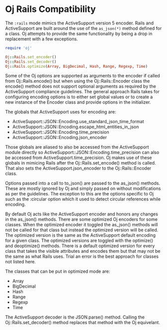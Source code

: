 # Oj Rails Compatibility

The `:rails` mode mimics the ActiveSupport version 5 encoder. Rails and
ActiveSupport are built around the use of the `as_json(*)` method defined for
a class. Oj attempts to provide the same functionality by being a drop in
replacement with a few exceptions.

```ruby
require 'oj'

Oj::Rails.set_encoder()
Oj::Rails.set_decoder()
Oj::Rails.optimize(Array, BigDecimal, Hash, Range, Regexp, Time)
```

Some of the Oj options are supported as arguments to the encoder if called
from Oj::Rails.encode() but when using the Oj::Rails::Encoder class the
encode() method does not support optional arguments as required by the
ActiveSupport compliance guidelines. The general approach Rails takes for
configuring encoding options is to either set global values or to create a new
instance of the Encoder class and provide options in the initializer.

The globals that ActiveSupport uses for encoding are:

 * ActiveSupport::JSON::Encoding.use_standard_json_time_format
 * ActiveSupport::JSON::Encoding.escape_html_entities_in_json
 * ActiveSupport::JSON::Encoding.time_precision
 * ActiveSupport::JSON::Encoding.json_encoder

Those globals are aliased to also be accessed from the ActiveSupport module
directly so ActiveSupport::JSON::Encoding.time_precision can also be accessed
from ActiveSupport.time_precision. Oj makes use of these globals in mimicing
Rails after the Oj::Rails.set_encode() method is called. That also sets the
ActiveSupport.json_encoder to the Oj::Rails::Encoder class.

Options passed into a call to to_json() are passed to the as_json()
methods. These are mostly ignored by Oj and simply passed on without
modifications as per the guidelines. The exception to this are the options
specific to Oj such as the :circular option which it used to detect circular
references while encoding.

By default Oj acts like the ActiveSupport encoder and honors any changes in
the as_json() methods. There are some optimized Oj encoders for some
classes. When the optimized encoder it toggled the as_json() methods will not
be called for that class but instead the optimized version will be called. The
optimized version is the same as the ActiveSupport default encoding for a
given class. The optimized versions are toggled with the optimize() and
deoptimize() methods. There is a default optimized version for every class
that takes the visible attributes and encodes them but that may not be the
same as what Rails uses. Trial an error is the best approach for classes not
listed here.

The classes that can be put in optimized mode are:

 * Array
 * BigDecimal
 * Hash
 * Range
 * Regexp
 * Time

The ActiveSupport decoder is the JSON.parse() method. Calling the
Oj::Rails.set_decoder() method replaces that method with the Oj equivelant.

